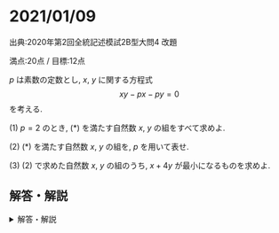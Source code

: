# 2021/01/09

出典:2020年第2回全統記述模試2B型大問4 改題

満点:20点 / 目標:12点

$p$ は素数の定数とし, $x, \ y$ に関する方程式
$$ xy-px-py=0 \tag*{$(\ast)$} $$
を考える.

(1) $p=2$ のとき, $(\ast)$ を満たす自然数 $x, \ y$ の組をすべて求めよ.

(2) $(\ast)$ を満たす自然数 $x, \ y$ の組を, $p$ を用いて表せ.

(3) (2) で求めた自然数 $x, \ y$ の組のうち, $x+4y$ が最小になるものを求めよ.

<div style="page-break-before:always"></div>

## 解答・解説

<details markdown="1">
<summary>解答・解説</summary>

不定方程式の問題です. 特に(1)は必ず解ける必要があります.

- $p$ が「素数の」定数であることが大事です. この条件があるから, $p^2$ を素直に処理できます.
- $p$ の値によって, $x+4y$ が最小になるような自然数 $(x,\ y)$ の組が変わります. 
    - 問題文を読んだときにこの可能性に思い至るのが理想ですが, なかなか大変だと思います.
    - **等式・不等式の証明は, 数学IIの範囲です.** 高校1年生ではグラフを使った直感的な説明がやりやすいと思います.
![mathterro_20210109_graph.png](https://qiita-image-store.s3.ap-northeast-1.amazonaws.com/0/559517/aa93411f-b503-f9bf-8022-f081d978fcf9.png)
- 本来は(2)と(3)がまとめて出題されています.
    > (1) $p=2$ のとき, $(\ast)$ を満たす自然数 $x, \ y$ の組をすべて求めよ.  
    > (2) $(\ast)$ を満たす自然数 $x, \ y$ の組のうちで, $x+4y$ を最小にするものを $p$ を用いて表せ.

![mathterro_20210109.jpg](https://qiita-image-store.s3.ap-northeast-1.amazonaws.com/0/559517/a1819b12-0873-0edf-520e-e8cf24170752.jpeg)

</details>